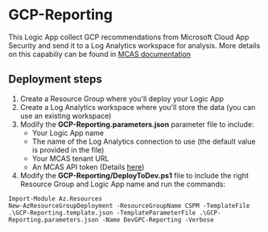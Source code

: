 # GCP-Reporting

This Logic App collect GCP recommendations from Microsoft Cloud App Security and send it to a Log Analytics workspace for analysis.
More details on this capabiliy can be found in [MCAS documentation](https://docs.microsoft.com/en-us/cloud-app-security/connect-google-gcp-to-microsoft-cloud-app-security "MCAS documentation") 

## Deployment steps

1. Create a Resource Group where you'll deploy your Logic App
1. Create a Log Analytics workspace where you'll store the data (you can use an existing workspace)
1. Modify the **GCP-Reporting.parameters.json** parameter file to include:
   * Your Logic App name
   * The name of the Log Analytics connection to use (the default value is provided in the file)
   * Your MCAS tenant URL
   * An MCAS API token (Details [here](https://docs.microsoft.com/en-us/cloud-app-security/api-tokens))
1. Modify the **GCP-Reporting/DeployToDev.ps1** file to include the right Resource Group and Logic App name and run the commands:
```
Import-Module Az.Resources
New-AzResourceGroupDeployment -ResourceGroupName CSPM -TemplateFile .\GCP-Reporting.template.json -TemplateParameterFile .\GCP-Reporting.parameters.json -Name DevGPC-Reporting -Verbose
```

